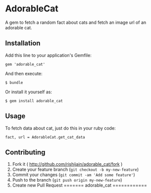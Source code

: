 # AdorableCat

A gem to fetch a random fact about cats and fetch an image url of an adorable cat.

## Installation

Add this line to your application's Gemfile:

    gem 'adorable_cat'

And then execute:

    $ bundle

Or install it yourself as:

    $ gem install adorable_cat

## Usage

To fetch data about cat, just do this in your ruby code:

    fact, url = AdorableCat.get_cat_data

## Contributing

1. Fork it ( http://github.com/rishijain/adorable_cat/fork )
2. Create your feature branch (`git checkout -b my-new-feature`)
3. Commit your changes (`git commit -am 'Add some feature'`)
4. Push to the branch (`git push origin my-new-feature`)
5. Create new Pull Request
=======
adorable_cat
============
